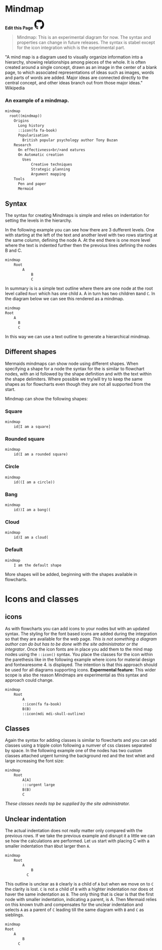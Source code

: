 # Mindmap

**Edit this Page** [![N|Solid](img/GitHub-Mark-32px.png)](https://github.com/mermaid-js/mermaid/blob/develop/docs/mindmap.md)
> Mindmap: This is an experimental diagram for now. The syntax and properties can change in future releases. The syntax is stabel except for the icon integration which is the experimental part.

"A mind map is a diagram used to visually organize information into a hierarchy, showing relationships among pieces of the whole. It is often created around a single concept, drawn as an image in the center of a blank page, to which associated representations of ideas such as images, words and parts of words are added. Major ideas are connected directly to the central concept, and other ideas branch out from those major ideas."  Wikipedia

### An example of a mindmap.
```mermaid
mindmap
  root((mindmap))
    Origins
      Long history
      ::icon(fa fa-book)
      Popularisation
        British popular psychology author Tony Buzan
    Research
      On effectivness<br/>and eatures
      On Automatic creation
        Uses
            Creative techniques
            Strategic planning
            Argument mapping
    Tools
      Pen and paper
      Mermaid

```
## Syntax

The syntax for creating Mindmaps is simple and relies on indentation for setting the levels in the hierarchy.

In the following example you can see how there are 3 dufferent levels. One with starting at the left of the text and another level with two rows starting at the same column, defining the node A. At the end there is one more level where the text is indented further then the prevoius lines defining the nodes B and C.
```
mindmap
    Root
        A
            B
            C
```

In summary is is a simple text outline where there are one node at the root level called `Root` which has one child `A`. A in turn has two children `B`and `C`. In the diagram below we can see this rendered as a mindmap.

```mermaid
mindmap
Root
    A
      B
      C
```

In this way we can use a text outline to generate a hierarchical mindmap.

## Different shapes
Mermaids mindmaps can show node using different shapes. When specifying a shape for a node the syntax for the is similar to flowchart nodes, with an id followed by the shape definition and with the text within the shape delimiters. Where possible we try/will try to keep the same shapes as for flowcharts even though they are not all supported from the start.

Mindmap can show the following shapes:

### Square

```mermaid-example
mindmap
    id[I am a square]
```
### Rounded square

```mermaid-example
mindmap
    id(I am a rounded square)
```
### Circle

```mermaid-example
mindmap
    id((I am a circle))
```
### Bang

```mermaid-example
mindmap
    id))I am a bang((
```
### Cloud

```mermaid-example
mindmap
    id)I am a cloud(
```
### Default

```mermaid-example
mindmap
    I am the default shape
```

More shapes will be added, beginning with the shapes available in flowcharts.

# Icons and classes

## icons
As with flowcharts you can add icons to your nodes but with an updated syntax. The styling for the font based icons are added during the integration so that they are available for the web page. *This is not something a diagram author can do but has to be done with the site administrator or the integrator*. Once the icon fonts are in place you add them to the mind map nodes using the `::icon()` syntax. You place the classes for the icon within the parethesis like in the following example where icons for material design and fontwaresome 4. is displayed. The intention is that this approach should be used for all diagrams supporting icons. **Expermental feature:** This wider scope is also the reason Mindmaps are experimental as this syntax and approach could change.

```mermaid-example
mindmap
    Root
        A
        ::icon(fa fa-book)
        B(B)
        ::icon(mdi mdi-skull-outline)
```
## Classes

Again the syntax for adding classes is similar to flowcharts and you can add classes using a tripple colon following a numver of css classes separated by space. In the following example one of the nodes has two custom classes attached urgent turning the background red and the text whiet and large increasing the font size:
```mermaid-example
mindmap
    Root
        A[A]
        :::urgent large
        B(B)
        C
```
*These classes needs top be supplied by the site administrator.*

## Unclear indentation
The actual indentation does not really matter only compared with the previous rows. If we take the previous example and disrupt it a little we can se how the calculations are performed. Let us start with placing C with a smaller indentation than `B`but larger then `A`.

```
mindmap
    Root
        A
            B
          C
```

This outline is unclear as `B` clearly is a child of `A` but when we move on to `C` the clarity is lost. `C` is not a child of `B` with a highter indentation nor does ot haver the same indentation as `B`. The only thing that is clear is that the first node with smaller indentation, indicating a parent, is A. Then Mermaid relies on this known truth and compensates for the unclear indentation and selects `A` as a parent of `C` leading till the same diagram with `B` and `C` as sieblings.

```mermaid
mindmap
Root
    A
        B
      C
```

